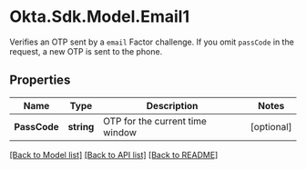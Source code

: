 # Okta.Sdk.Model.Email1
Verifies an OTP sent by a `email` Factor challenge. If you omit `passCode` in the request, a new OTP is sent to the phone.

## Properties

Name | Type | Description | Notes
------------ | ------------- | ------------- | -------------
**PassCode** | **string** | OTP for the current time window | [optional] 

[[Back to Model list]](../README.md#documentation-for-models) [[Back to API list]](../README.md#documentation-for-api-endpoints) [[Back to README]](../README.md)

